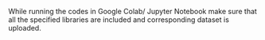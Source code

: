 While running the codes in Google Colab/ Jupyter Notebook make sure that all the specified libraries are included and corresponding dataset is uploaded.
